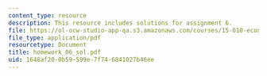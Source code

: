 ```yaml
---
content_type: resource
description: This resource includes solutions for assignment 6.
file: https://ol-ocw-studio-app-qa.s3.amazonaws.com/courses/15-010-economic-analysis-for-business-decisions-fall-2004/1648af200b59599e7f746841027b46ee_homework_06_sol.pdf
file_type: application/pdf
resourcetype: Document
title: homework_06_sol.pdf
uid: 1648af20-0b59-599e-7f74-6841027b46ee
---
```

